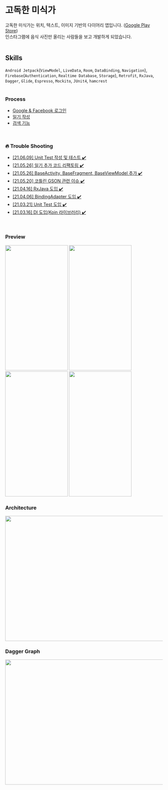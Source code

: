 # 고독한 미식가 
고독한 미식가는 위치, 텍스트, 이미지 기반의 다이어리 앱입니다. ([Google Play Store](https://play.google.com/store/apps/details?id=org.ybk.fooddiaryapp))<br>
인스타그램에 음식 사진만 올리는 사람들을 보고 개발하게 되었습니다.<br>
<br>

## Skills
`Android Jetpack`(`ViewModel`, `LiveData`, `Room`, `DataBinding`, `Navigation`), `Firebase`(`Authentication`, `Realtime Database`, `Storage`), `Retrofit`, `RxJava`, `Dagger`, `Glide`, `Espresso`, `Mockito`, `JUnit4`, `hamcrest`<br>
<br>

### Process
- [Google & Facebook 로그인](https://github.com/YunByungKwan/LonelyFoodApp/wiki/%5BProcess%5D-Google-&-Facebook-%EB%A1%9C%EA%B7%B8%EC%9D%B8)
- [일기 작성](https://github.com/YunByungKwan/LonelyFoodApp/wiki/%5BProcess%5D-%EC%9D%BC%EA%B8%B0-%EC%9E%91%EC%84%B1)
- [검색 기능](https://github.com/YunByungKwan/LonelyFoodApp/wiki/%5BProcess%5D-%EA%B2%80%EC%83%89-%EA%B8%B0%EB%8A%A5)
<br>

### :fire: Trouble Shooting
- [[21.06.09] Unit Test 작성 및 테스트 :heavy_check_mark:](https://github.com/YunByungKwan/LonelyFoodApp/wiki/%5B21.06.09%5D-Unit-Test-%EC%9E%91%EC%84%B1)
- [[21.05.26] 일기 추가 코드 리팩토링 :heavy_check_mark:](https://github.com/YunByungKwan/LonelyFoodApp/wiki/%5B2021.05.26%5D-%EC%9D%BC%EA%B8%B0-%EC%B6%94%EA%B0%80-%EC%BD%94%EB%93%9C-%EB%A6%AC%ED%8C%A9%ED%86%A0%EB%A7%81)
- [[21.05.26] BaseActivity, BaseFragment, BaseViewModel 추가 :heavy_check_mark:](https://github.com/YunByungKwan/LonelyFoodApp/wiki/%5B2021.05.26%5D-BaseActivity,-BaseFragment,-BaseViewModel-%EC%B6%94%EA%B0%80)
- [[21.05.20] 코틀린 GSON 관련 이슈 :heavy_check_mark:](https://github.com/YunByungKwan/LonelyFoodApp/wiki/%5B2021.05.20%5D-%EC%BD%94%ED%8B%80%EB%A6%B0-GSON-%EA%B4%80%EB%A0%A8-%EC%9D%B4%EC%8A%88)
- [[21.04.16] RxJava 도입 :heavy_check_mark:](https://github.com/YunByungKwan/LonelyFoodApp/wiki/%5B2021.04.16%5D-RxJava-%EB%8F%84%EC%9E%85)
- [[21.04.06] BindingAdapter 도입 :heavy_check_mark:](https://github.com/YunByungKwan/LonelyFoodApp/wiki/%5B2021.04.06%5D-BindingAdapter-%EB%8F%84%EC%9E%85)
- [[21.03.21] Unit Test 도입 :heavy_check_mark:](https://github.com/YunByungKwan/LonelyFoodApp/wiki/%5B2021.03.21%5D-Unit-Test-%EB%8F%84%EC%9E%85)
- [[21.03.16] DI 도입(Koin 라이브러리) :heavy_check_mark:](https://github.com/YunByungKwan/LonelyFoodApp/wiki/%5B2021.03.16%5D-DI-%EB%8F%84%EC%9E%85(Koin-%EB%9D%BC%EC%9D%B4%EB%B8%8C%EB%9F%AC%EB%A6%AC))
<br>

### Preview
<img src="https://user-images.githubusercontent.com/51109517/113472872-ddb16200-94a0-11eb-8731-9abdeda63754.gif" width=200 height=400/> <img src="https://user-images.githubusercontent.com/51109517/113472937-3ed93580-94a1-11eb-8ac1-91a2ae00452c.gif" width=200 height=400/> <img src="https://user-images.githubusercontent.com/51109517/113472941-43055300-94a1-11eb-901c-bb2d3a87e622.gif" width=200 height=400/> <img src="https://user-images.githubusercontent.com/51109517/113472940-413b8f80-94a1-11eb-8dd1-148084c23445.gif" width=200 height=400/>
<br>

### Architecture
<img src="https://user-images.githubusercontent.com/51109517/121285168-de3efc80-c918-11eb-8517-4a9856e86ff9.png" width=700 height=400/>
<br>

### Dagger Graph
<img src="https://user-images.githubusercontent.com/51109517/121352793-2c2f2100-c968-11eb-80dd-d82ba2bb8aab.png" width=700 height=400/>
<br>

